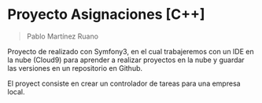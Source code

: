 # Proyecto Asignaciones [C++]

> Pablo Martínez Ruano

Proyecto de realizado con Symfony3, en el cual trabajeremos con un IDE en la nube (Cloud9) 
para aprender a realizar proyectos en la nube y guardar las versiones en un repositorio en Github.

El proyect consiste en crear un controlador de tareas para una empresa local.
